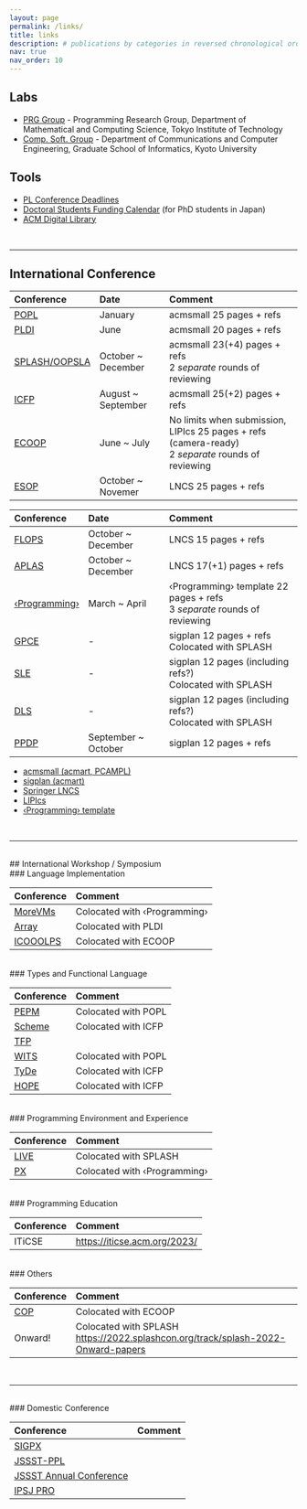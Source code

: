```yaml
---
layout: page
permalink: /links/
title: links
description: # publications by categories in reversed chronological order. generated by jekyll-scholar.
nav: true
nav_order: 10
---
```


## Labs
- [PRG Group](http://prg.is.titech.ac.jp/) - 
  Programming Research Group, Department of Mathematical and Computing Science, Tokyo Institute of Technology
- [Comp. Soft. Group](https://www.fos.kuis.kyoto-u.ac.jp/index.html.en) - 
  Department of Communications and Computer Engineering, Graduate School of Informatics, Kyoto University


## Tools
- [PL Conference Deadlines](https://yeah-tiger.github.io/)
- [Doctoral Students Funding Calendar](https://kn1cht.github.io/doctor-funding-calendar/) (for PhD students in Japan)
- [ACM Digital Library](https://dl.acm.org/profile/99659304893)

<br>

--- 

## International Conference

| Conference                                                     | Date               | Comment        |
| :------------------------------------------------------------- | :----------------- | :------------- |
| [POPL](https://conf.researchr.org/series/popl)                 | January            | acmsmall 25 pages + refs |
| [PLDI](https://conf.researchr.org/series/pldi)                 | June               | acmsmall 20 pages + refs |
| [SPLASH/OOPSLA](https://conf.researchr.org/series/splash)      | October ~ December | acmsmall 23(+4) pages + refs<br>2 _separate_ rounds of reviewing |
| [ICFP](https://conf.researchr.org/series/icfp)                 | August ~ September | acmsmall 25(+2) pages + refs |
| [ECOOP](https://conf.researchr.org/series/ecoop)               | June ~ July        | No limits when submission, LIPIcs 25 pages + refs (camera-ready)<br>2 _separate_ rounds of reviewing |
| [ESOP](https://etaps.org/)                                     | October ~ Novemer  | LNCS 25 pages + refs |

| Conference                                                     | Date                | Comment        |
| :------------------------------------------------------------- | :-----------------  | :------------- |
| [FLOPS](https://conf.researchr.org/series/flops)               | October ~ December  | LNCS 15 pages + refs |
| [APLAS](https://conf.researchr.org/series/aplas)               | October ~ December  | LNCS 17(+1) pages + refs |
| [‹Programming›](https://conf.researchr.org/series/programming)  | March ~ April       | ‹Programming› template 22 pages + refs<br>3 _separate_ rounds of reviewing |
| [GPCE](https://conf.researchr.org/series/gpce)                 | -                   | sigplan 12 pages + refs<br>Colocated with SPLASH |
| [SLE](https://conf.researchr.org/series/sle)                   | -                   | sigplan 12 pages (including refs?)<br>Colocated with SPLASH |
| [DLS](https://conf.researchr.org/series/dls)                   | -                   | sigplan 12 pages (including refs?)<br>Colocated with SPLASH |
| [PPDP](https://conf.researchr.org/series/ppdp)                 | September ~ October | sigplan 12 pages + refs |

- [acmsmall (acmart, PCAMPL)](https://www.sigplan.org/Resources/Author/)
- [sigplan (acmart)](https://www.sigplan.org/Resources/Author/)
- [Springer LNCS](https://www.springer.com/gp/computer-science/lncs/conference-proceedings-guidelines)
- [LIPIcs](https://submission.dagstuhl.de/documentation/authors)
- [‹Programming› template](https://programming-journal.org/submission/)

<br>

---

<br>
## International Workshop / Symposium

<br>
### Language Implementation

| Conference                                             | Comment        |
| :----------------------------------------------------- | :------------- |
| [MoreVMs](https://conf.researchr.org/series/MOREVMs)   | Colocated with ‹Programming› |
| [Array](https://conf.researchr.org/series/ARRAY)       | Colocated with PLDI |
| [ICOOOLPS](https://conf.researchr.org/series/ICOOOLPS) | Colocated with ECOOP |

<br>
### Types and Functional Language

| Conference                                         | Comment        |
| :------------------------------------------------- | :------------- |
| [PEPM](https://conf.researchr.org/series/pepm)     | Colocated with POPL |
| [Scheme](https://conf.researchr.org/series/Scheme) | Colocated with ICFP |
| [TFP](https://trendsfp.github.io/)                 |  |
| [WITS](https://conf.researchr.org/series/wits)     | Colocated with POPL |
| [TyDe](https://conf.researchr.org/series/tyde)     | Colocated with ICFP |
| [HOPE](https://conf.researchr.org/series/hope)     | Colocated with ICFP |

<br>
### Programming Environment and Experience

| Conference                                     | Comment        |
| :--------------------------------------------- | :------------- |
| [LIVE](https://conf.researchr.org/series/live) | Colocated with SPLASH |
| [PX](https://conf.researchr.org/series/px)     | Colocated with ‹Programming› |

<br>
### Programming Education

| Conference                                     | Comment        |
| :--------------------------------------------- | :------------- |
| ITiCSE                                         | https://iticse.acm.org/2023/ |

<br>
### Others

| Conference                                   | Comment        |
| :------------------------------------------- | :------------- |
| [COP](https://conf.researchr.org/series/COP) | Colocated with ECOOP |
| Onward!                                      | Colocated with SPLASH<br>https://2022.splashcon.org/track/splash-2022-Onward-papers |

<br>

---

<br>
### Domestic Conference

| Conference                                                 | Comment        |
| :--------------------------------------------------------- | :------------- |
| [SIGPX](https://sigpx.org/)                                |  |
| [JSSST-PPL](https://jssst-ppl.org/workshop/2023/)          |  |
| [JSSST Annual Conference](https://www.jssst.or.jp/taikai/) |  |
| [IPSJ PRO](https://sigpro.ipsj.or.jp/)                     |  |

